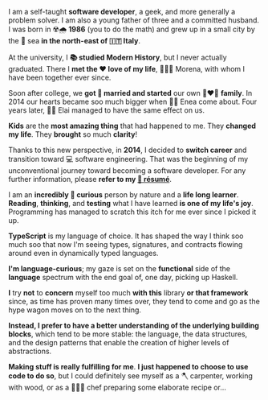 I am a self-taught **software developer**, a geek, and more generally a problem solver. I am also a young father of three and a committed husband. 
I was born in ☢️🌧 **1986** (you to do the math) and grew up in a small city by the 🌊 sea **in the north-east of 🇮🇹 Italy**.

At the university, I **📚 studied Modern History**, but I never actually graduated. There I **met the ❤️ love of my life**, 👱🏻‍♀️ Morena, with whom I have been together ever since.

Soon after college, we **got 💍 married and started** our own 👩‍❤️‍👨 **family**. In 2014 our hearts became soo much bigger when 👶🏻 Enea come about. Four years later, 👶🏻 Elai managed to have the same effect on us.

**Kids** are the **most amazing thing** that had happened to me. They **changed my life**. They **brought** so much **clarity**!

Thanks to this new perspective, in **2014**, I decided to **switch career** and transition toward 💻 software engineering. That was the beginning of my unconventional journey toward becoming a software developer. For any further information, please **refer to my [📑 résumé](/resume)**.

I am an **incredibly 👀 curious** person by nature and a **life long learner**. **Reading**, **thinking**, and **testing** what I have learned **is one of my life's joy**. Programming has managed to scratch this itch for me ever since I picked it up.

**TypeScript** is my language of choice. It has shaped the way I think soo much soo that now I'm seeing types, signatures, and contracts flowing around even in dynamically typed languages.

**I'm language-curious**; my gaze is set on the **functional** side of the **language** spectrum with the end goal of, one day, picking up Haskell.

**I** try **not** to **concern** myself too much **with this** library **or that framework** since, as time has proven many times over, they tend to come and go as the hype wagon moves on to the next thing.

**Instead, I prefer to have a better understanding of the underlying building blocks**, which tend to be more stable: the language, the data structures, and the design patterns that enable the creation of higher levels of abstractions.

**Making stuff is really fulfilling for me**. **I just happened to choose to use code to do so**, but I could definitely see myself as a 🪓 carpenter, working with wood, or as a 🧑🏻‍🍳 chef preparing some elaborate recipe or...
